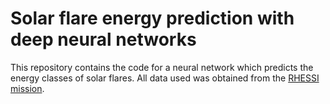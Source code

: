 # Solar flare energy prediction with deep neural networks

This repository contains the code for a neural network which predicts the energy classes of solar flares. All data used was obtained from the [RHESSI mission](https://www.kaggle.com/datasets/khsamaha/solar-flares-rhessi).
